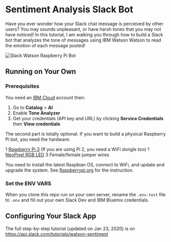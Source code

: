 # Sentiment Analysis Slack Bot

Have you ever wonder how your Slack chat message is perceived by other users? You may sounds unpleasant, or have harsh tones that you may not have noticed! In this tutorial, I am walking you through how to build a Slack bot that analyzes the tone of messages using IBM Watson Watson to read the emotion of each message posted!

![Slack Watson Raspberry Pi Bot](https://github.com/girliemac/slack-sentiment/blob/master/pi-bot.gif?raw=true)

## Running on Your Own

### Prerequisites

You need an [IBM Cloud](cloud.ibm.com) account then: 
1. Go to **Catalog** > **AI** 
2. Enable **Tone Analyzer**
3. Get your credentials (API key and URL) by clicking **Service Credentials** then **View credentials**

The second part is totally optional. If you want to build a physical Raspberry Pi bot, you need the hardware:

1 [Raspberry Pi 3](https://www.amazon.com/gp/product/B01CD5VC92/ref=as_li_qf_sp_asin_il_tl?ie=UTF8&tag=gm063-20&camp=1789&creative=9325&linkCode=as2&creativeASIN=B01CD5VC92&linkId=f0ff0b9febc994dd00afe62faade7ce8) (If you are using Pi 2, you need a WiFi dongle too)
1 [NeoPixel RGB LED](https://www.adafruit.com/products/1734)
3 Female/female jumper wires

You need to install the latest Raspbian OS, connect to WiFi, and update and upgrade the system. See [Raspberrypi.org](https://www.amazon.com/gp/product/B01CD5VC92/ref=as_li_qf_sp_asin_il_tl?ie=UTF8&tag=gm063-20&camp=1789&creative=9325&linkCode=as2&creativeASIN=B01CD5VC92&linkId=f0ff0b9febc994dd00afe62faade7ce8) for the instruction.

### Set the ENV VARS

When you clone this repo run on your own server, rename the `.env-test` file to `.env` and fill out your own Slack Dev and IBM Bluemix credentials.

## Configuring Your Slack App

The full step-by-step tutorial (updated on Jan 23, 2020) is on https://api.slack.com/tutorials/watson-sentiment

